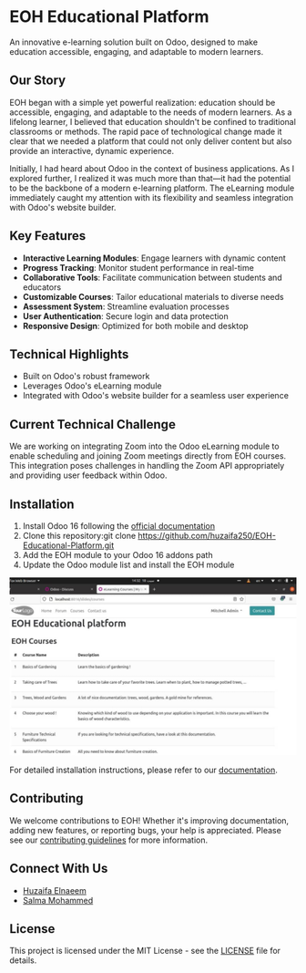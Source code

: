 # EOH Educational Platform

An innovative e-learning solution built on Odoo, designed to make education accessible, engaging, and adaptable to modern learners.

## Our Story

EOH began with a simple yet powerful realization: education should be accessible, engaging, and adaptable to the needs of modern learners. As a lifelong learner, I believed that education shouldn't be confined to traditional classrooms or methods. The rapid pace of technological change made it clear that we needed a platform that could not only deliver content but also provide an interactive, dynamic experience.

Initially, I had heard about Odoo in the context of business applications. As I explored further, I realized it was much more than that—it had the potential to be the backbone of a modern e-learning platform. The eLearning module immediately caught my attention with its flexibility and seamless integration with Odoo's website builder.

## Key Features

- **Interactive Learning Modules**: Engage learners with dynamic content
- **Progress Tracking**: Monitor student performance in real-time
- **Collaborative Tools**: Facilitate communication between students and educators
- **Customizable Courses**: Tailor educational materials to diverse needs
- **Assessment System**: Streamline evaluation processes
- **User Authentication**: Secure login and data protection
- **Responsive Design**: Optimized for both mobile and desktop

## Technical Highlights

- Built on Odoo's robust framework
- Leverages Odoo's eLearning module
- Integrated with Odoo's website builder for a seamless user experience

## Current Technical Challenge

We are working on integrating Zoom into the Odoo eLearning module to enable scheduling and joining Zoom meetings directly from EOH courses. This integration poses challenges in handling the Zoom API appropriately and providing user feedback within Odoo.

## Installation

1. Install Odoo 16 following the [official documentation](https://www.odoo.com/documentation/16.0/administration/install.html)
2. Clone this repository:git clone https://github.com/huzaifa250/EOH-Educational-Platform.git
3. Add the EOH module to your Odoo 16 addons path
4. Update the Odoo module list and install the EOH module


![Screenshot of the application](images/app_screen.jpeg)

For detailed installation instructions, please refer to our [documentation](link-to-docs).

## Contributing

We welcome contributions to EOH! Whether it's improving documentation, adding new features, or reporting bugs, your help is appreciated. Please see our [contributing guidelines](link-to-contributing) for more information.

## Connect With Us

- [Huzaifa Elnaeem](https://www.linkedin.com/in/huzaifa-elnaeem-415042a6/)
- [Salma Mohammed](https://www.linkedin.com/in/salma-mohammed-3155a61a4/)

## License

This project is licensed under the MIT License - see the [LICENSE](link-to-license) file for details.
